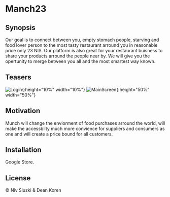 # Manch23
## Synopsis

Our goal is to connect between you, empty stomach people, starving and food lover person to the most tasty restaurant arround you in reasonable price only 23 NIS.
Our platform is also great for your restaurant buisness to share your products arround the people near by.
We will give you the opertunity to merge between you all and the most smartest way known.

## Teasers

![Login](https://i.ibb.co/Dr5BzZq/2.png){:height="10%" width="10%"}
![MainScreen](https://i.ibb.co/h7NBWKG/1.png){:height="50%" width="50%"}




## Motivation

Munch will change the enviorment of food purchases arround the world, will make the accessbilty much more convience for suppliers and consumers as one and will create a price bound for all customers.

## Installation

Google Store.


## License

© Niv Sluzki & Dean Koren 
